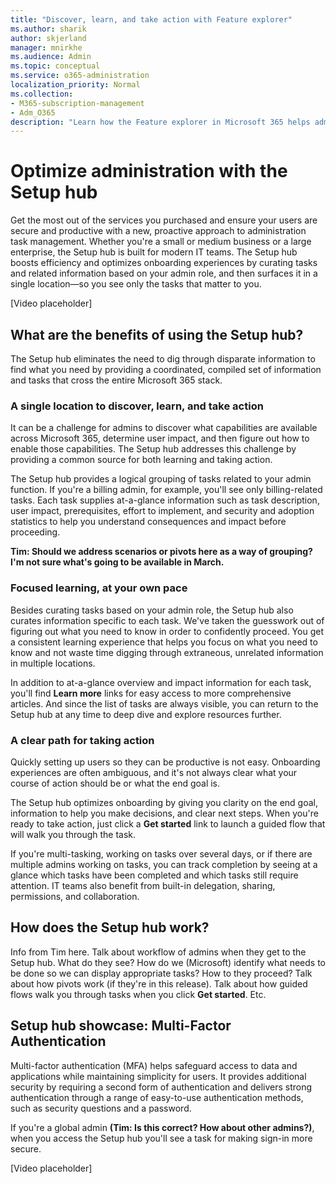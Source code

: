 ```yaml
---
title: "Discover, learn, and take action with Feature explorer"
ms.author: sharik
author: skjerland
manager: mnirkhe
ms.audience: Admin
ms.topic: conceptual
ms.service: o365-administration
localization_priority: Normal
ms.collection: 
- M365-subscription-management
- Adm_O365
description: "Learn how the Feature explorer in Microsoft 365 helps admins discover, learn, and take action."
---
```


# Optimize administration with the Setup hub

Get the most out of the services you purchased and ensure your users are secure and productive with a new, proactive approach to administration task management. Whether you're a small or medium business or a large enterprise, the Setup hub is built for modern IT teams. The Setup hub boosts efficiency and optimizes onboarding experiences by curating tasks and related information based on your admin role, and then surfaces it in a single location&mdash;so you see only the tasks that matter to you.

[Video placeholder]

## What are the benefits of using the Setup hub?

The Setup hub eliminates the need to dig through disparate information to find what you need by providing a coordinated, compiled set of information and tasks that cross the entire Microsoft 365 stack.

### A single location to discover, learn, and take action

It can be a challenge for admins to discover what capabilities are available across Microsoft 365, determine user impact, and then figure out how to enable those capabilities. The Setup hub addresses this challenge by providing a common source for both learning and taking action.

The Setup hub provides a logical grouping of tasks related to your admin function. If you're a billing admin, for example, you'll see only billing-related tasks. Each task supplies at-a-glance information such as task description, user impact, prerequisites, effort to implement, and security and adoption statistics to help you understand consequences and impact before proceeding.

**Tim: Should we address scenarios or pivots here as a way of grouping? I'm not sure what's going to be available in March.**

### Focused learning, at your own pace

Besides curating tasks based on your admin role, the Setup hub also curates information specific to each task. We've taken the guesswork out of figuring out what you need to know in order to confidently proceed. You get a consistent learning experience that helps you focus on what you need to know and not waste time digging through extraneous, unrelated information in multiple locations.

In addition to at-a-glance overview and impact information for each task, you'll find **Learn more** links for easy access to more comprehensive articles. And since the list of tasks are always visible, you can return to the Setup hub at any time to deep dive and explore resources further.

### A clear path for taking action

Quickly setting up users so they can be productive is not easy. Onboarding experiences are often ambiguous, and it's not always clear what your course of action should be or what the end goal is.

The Setup hub optimizes onboarding by giving you clarity on the end goal, information to help you make decisions, and clear next steps. When you're ready to take action, just click a **Get started** link to launch a guided flow that will walk you through the task.

If you're multi-tasking, working on tasks over several days, or if there are multiple admins working on tasks, you can track completion by seeing at a glance which tasks have been completed and which tasks still require attention. IT teams also benefit from built-in delegation, sharing, permissions, and collaboration.

## How does the Setup hub work?

Info from Tim here. Talk about workflow of admins when they get to the Setup hub. What do they see? How do we (Microsoft) identify what needs to be done so we can display appropriate tasks? How to they proceed? Talk about how pivots work (if they're in this release). Talk about how guided flows walk you through tasks when you click **Get started**. Etc.

## Setup hub showcase: Multi-Factor Authentication

Multi-factor authentication (MFA) helps safeguard access to data and applications while maintaining simplicity for users. It provides additional security by requiring a second form of authentication and delivers strong authentication through a range of easy-to-use authentication methods, such as security questions and a password.

If you're a global admin **(Tim: Is this correct? How about other admins?)**, when you access the Setup hub you'll see a task for making sign-in more secure.

[Video placeholder]
